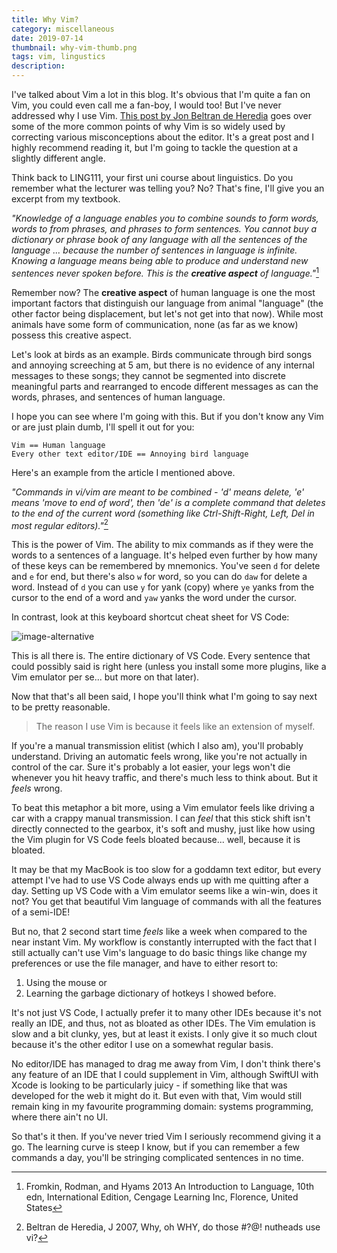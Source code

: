 ```yaml
---
title: Why Vim?
category: miscellaneous
date: 2019-07-14
thumbnail: why-vim-thumb.png
tags: vim, lingustics
description:
---
```


I've talked about Vim a lot in this blog. It's obvious that I'm quite a fan on
Vim, you could even call me a fan-boy, I would too! But I've never
addressed why I use Vim. [This post by Jon Beltran de
Heredia](http://www.viemu.com/a-why-vi-vim.html) goes over some of the more
common points of why Vim is so widely used by correcting various
misconceptions about the editor. It's a great post and I highly recommend
reading it, but I'm going to tackle the question at a slightly different angle.

Think back to LING111, your first uni course about linguistics. Do you
remember what the lecturer was telling you? No? That's fine, I'll give you an
excerpt from my textbook.

*"Knowledge of a language enables you to combine sounds to form words, words to
from phrases, and phrases to form sentences. You cannot buy a dictionary or
phrase book of any language with all the sentences of the language ... because
the number of sentences in language is infinite. Knowing a language means
being able to produce and understand new sentences never spoken before. This
is the **creative aspect** of language."*[^1]

Remember now? The **creative aspect** of human language is one the most
important factors that distinguish our language from animal "language" (the
other factor being displacement, but let's not get into that now). While
most animals have some form of communication, none (as far as we know) possess
this creative aspect.

Let's look at birds as an example. Birds communicate through bird songs and
annoying screeching at 5 am, but there is no evidence of any internal messages
to these songs; they cannot be segmented into discrete meaningful parts and
rearranged to encode different messages as can the words, phrases, and
sentences of human language.

I hope you can see where I'm going with this. But if you don't know any Vim or
are just plain dumb, I'll spell it out for you:

```
Vim == Human language
Every other text editor/IDE == Annoying bird language
```

Here's an example from the article I mentioned above.

*"Commands in vi/vim are meant to be combined - 'd' means delete, 'e' means
'move to end of word', then 'de' is a complete command that deletes to the end
of the current word (something like Ctrl-Shift-Right, Left, Del in most
regular editors)."*[^2]

This is the power of Vim. The ability to mix commands as if they were the
words to a sentences of a language. It's helped even further by how many of
these keys can be remembered by mnemonics. You've seen `d` for delete and `e`
for end, but there's also `w` for word, so you can do `daw` for delete a word.
Instead of `d` you can use `y` for yank (copy) where `ye` yanks from the
cursor to the end of a word and `yaw` yanks the word under the cursor.

In contrast, look at this keyboard shortcut cheat sheet for VS Code:

![image-alternative](https://beanpuppy.sirv.com/blog/img/vscode-keys.png)

This is all there is. The entire dictionary of VS Code. Every sentence that
could possibly said is right here (unless you install some more plugins, like
a Vim emulator per se... but more on that later).

Now that that's all been said, I hope you'll think what I'm going to say
next to be pretty reasonable.

> The reason I use Vim is because it feels like an extension of myself.

If you're a manual transmission elitist (which I also am), you'll probably
understand. Driving an automatic feels wrong, like you're not actually in
control of the car. Sure it's probably a lot easier, your legs won't die
whenever you hit heavy traffic, and there's much less to think about. But it
*feels* wrong.

To beat this metaphor a bit more, using a Vim emulator feels like driving a
car with a crappy manual transmission. I can *feel* that this stick shift isn't
directly connected to the gearbox, it's soft and mushy, just like how using
the Vim plugin for VS Code feels bloated because... well, because it is
bloated.

It may be that my MacBook is too slow for a goddamn text editor, but every
attempt I've had to use VS Code always ends up with me quitting after a day.
Setting up VS Code with a Vim emulator seems like a win-win, does it not? You
get that beautiful Vim language of commands with all the features of a
semi-IDE!

But no, that 2 second start time *feels* like a week when compared to the near
instant Vim. My workflow is constantly interrupted with the fact that I still
actually can't use Vim's language to do basic things like change my
preferences or use the file manager, and have to either resort to:

1. Using the mouse or
2. Learning the garbage dictionary of hotkeys I showed before.

It's not just VS Code, I actually prefer it to many other IDEs because it's
not really an IDE, and thus, not as bloated as other IDEs. The Vim emulation
is slow and a bit clunky, yes, but at least it exists. I only give it so much
clout because it's the other editor I use on a somewhat regular basis.

No editor/IDE has managed to drag me away from Vim, I don't think there's any
feature of an IDE that I could supplement in Vim, although SwiftUI with Xcode
is looking to be particularly juicy - if something like that was developed for
the web it might do it. But even with that, Vim would still remain king in my
favourite programming domain: systems programming, where there ain't no UI.

So that's it then. If you've never tried Vim I seriously recommend giving it
a go. The learning curve is steep I know, but if you can remember a few
commands a day, you'll be stringing complicated sentences in no time.

[^1]: Fromkin, Rodman, and Hyams 2013 An Introduction to Language, 10th edn, International Edition, Cengage Learning Inc, Florence, United States

[^2]: Beltran de Heredia, J 2007, Why, oh WHY, do those #?@! nutheads use vi?
